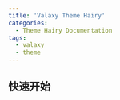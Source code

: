 ```yaml
---
title: 'Valaxy Theme Hairy'
categories:
  - Theme Hairy Documentation
tags:
  - valaxy
  - theme
---
```


## 快速开始
